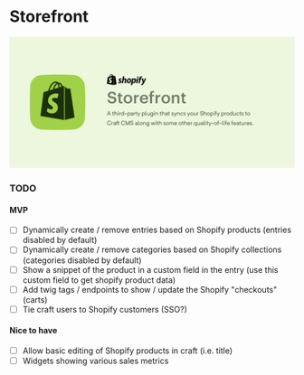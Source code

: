 # Storefront
![Easily integrate Shopify with Craft CMS!](./resources/banner.jpg)

### TODO
#### MVP
- [ ] Dynamically create / remove entries based on Shopify products (entries disabled by default)
- [ ] Dynamically create / remove categories based on Shopify collections (categories disabled by default)
- [ ] Show a snippet of the product in a custom field in the entry (use this custom field to get shopify product data)
- [ ] Add twig tags / endpoints to show / update the Shopify "checkouts" (carts)
- [ ] Tie craft users to Shopify customers (SSO?)

#### Nice to have
- [ ] Allow basic editing of Shopify products in craft (i.e. title)
- [ ] Widgets showing various sales metrics
